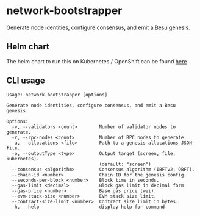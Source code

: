 # network-bootstrapper

Generate node identities, configure consensus, and emit a Besu genesis.

## Helm chart

The helm chart to run this on Kubernetes / OpenShift can be found [here](./charts/network-bootstrapper/README.md)

## CLI usage

```
Usage: network-bootstrapper [options]

Generate node identities, configure consensus, and emit a Besu genesis.

Options:
  -v, --validators <count>        Number of validator nodes to generate.
  -r, --rpc-nodes <count>         Number of RPC nodes to generate.
  -a, --allocations <file>        Path to a genesis allocations JSON file.
  -o, --outputType <type>         Output target (screen, file, kubernetes).
                                  (default: "screen")
  --consensus <algorithm>         Consensus algorithm (IBFTv2, QBFT).
  --chain-id <number>             Chain ID for the genesis config.
  --seconds-per-block <number>    Block time in seconds.
  --gas-limit <decimal>           Block gas limit in decimal form.
  --gas-price <number>            Base gas price (wei).
  --evm-stack-size <number>       EVM stack size limit.
  --contract-size-limit <number>  Contract size limit in bytes.
  -h, --help                      display help for command
```
